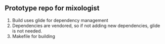 Prototype repo for mixologist
-----------------------------


1. Build uses glide for dependency management
2. Dependencies are vendored, so if not adding new dependencies, glide is not needed.
3. Makefile for building
